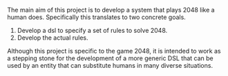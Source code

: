 The main aim of this project is to develop a system that plays 2048 like a human does.  Specifically this translates to 
two concrete goals.

1. Develop a dsl to specify a set of rules to solve 2048.
2. Develop the actual rules.

Although this project is specific to the game 2048, it is intended to work as a stepping stone
for the development of a more generic DSL that can be used by an entity that can substitute humans in many diverse situations.

